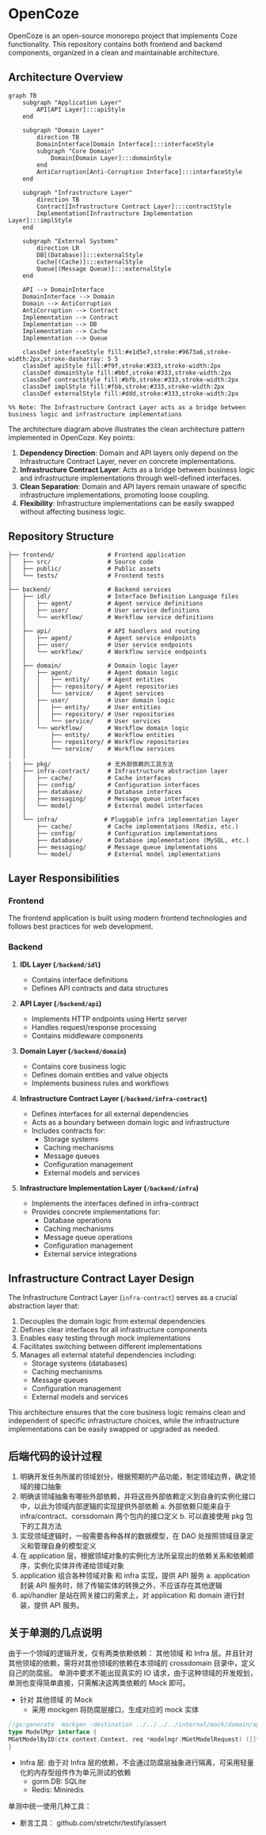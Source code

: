 # OpenCoze

OpenCoze is an open-source monorepo project that implements Coze functionality. This repository contains both frontend and backend components, organized in a clean and maintainable architecture.

## Architecture Overview

```mermaid
graph TB
    subgraph "Application Layer"
        API[API Layer]:::apiStyle
    end

    subgraph "Domain Layer"
        direction TB
        DomainInterface[Domain Interface]:::interfaceStyle
        subgraph "Core Domain"
            Domain[Domain Layer]:::domainStyle
        end
        AntiCorruption[Anti-Corruption Interface]:::interfaceStyle
    end

    subgraph "Infrastructure Layer"
        direction TB
        Contract[Infrastructure Contract Layer]:::contractStyle
        Implementation[Infrastructure Implementation Layer]:::implStyle
    end

    subgraph "External Systems"
        direction LR
        DB[(Database)]:::externalStyle
        Cache[(Cache)]:::externalStyle
        Queue[(Message Queue)]:::externalStyle
    end

    API --> DomainInterface
    DomainInterface --> Domain
    Domain --> AntiCorruption
    AntiCorruption --> Contract
    Implementation --> Contract
    Implementation --> DB
    Implementation --> Cache
    Implementation --> Queue

    classDef interfaceStyle fill:#e1d5e7,stroke:#9673a6,stroke-width:2px,stroke-dasharray: 5 5
    classDef apiStyle fill:#f9f,stroke:#333,stroke-width:2px
    classDef domainStyle fill:#bbf,stroke:#333,stroke-width:2px
    classDef contractStyle fill:#bfb,stroke:#333,stroke-width:2px
    classDef implStyle fill:#fbb,stroke:#333,stroke-width:2px
    classDef externalStyle fill:#ddd,stroke:#333,stroke-width:2px

%% Note: The Infrastructure Contract Layer acts as a bridge between business logic and infrastructure implementations
```

The architecture diagram above illustrates the clean architecture pattern implemented in OpenCoze. Key points:

1. **Dependency Direction**: Domain and API layers only depend on the Infrastructure Contract Layer, never on concrete implementations.
2. **Infrastructure Contract Layer**: Acts as a bridge between business logic and infrastructure implementations through well-defined interfaces.
3. **Clean Separation**: Domain and API layers remain unaware of specific infrastructure implementations, promoting loose coupling.
4. **Flexibility**: Infrastructure implementations can be easily swapped without affecting business logic.

## Repository Structure

```
├── frontend/               # Frontend application
│   ├── src/                # Source code
│   ├── public/             # Public assets
│   └── tests/              # Frontend tests
│
├── backend/                # Backend services
│   ├── idl/                # Interface Definition Language files
│   │   ├── agent/          # Agent service definitions
│   │   ├── user/           # User service definitions
│   │   └── workflow/       # Workflow service definitions
│   │
│   ├── api/                # API handlers and routing
│   │   ├── agent/          # Agent service endpoints
│   │   ├── user/           # User service endpoints
│   │   └── workflow/       # Workflow service endpoints
│   │
│   ├── domain/             # Domain logic layer
│   │   ├── agent/          # Agent domain logic
│   │   │   ├── entity/     # Agent entities
│   │   │   ├── repository/ # Agent repositories
│   │   │   └── service/    # Agent services
│   │   ├── user/           # User domain logic
│   │   │   ├── entity/     # User entities
│   │   │   ├── repository/ # User repositories
│   │   │   └── service/    # User services
│   │   └── workflow/       # Workflow domain logic
│   │       ├── entity/     # Workflow entities
│   │       ├── repository/ # Workflow repositories
│   │       └── service/    # Workflow services
│   │
│   ├── pkg/                # 无外部依赖的工具方法
│   ├── infra-contract/     # Infrastructure abstraction layer
│   │   ├── cache/          # Cache interfaces
│   │   ├── config/         # Configuration interfaces
│   │   ├── database/       # Database interfaces
│   │   ├── messaging/      # Message queue interfaces
│   │   └── model/          # External model interfaces
│   │
│   └── infra/             # Pluggable infra implementation layer
│       ├── cache/          # Cache implementations (Redis, etc.)
│       ├── config/         # Configuration implementations
│       ├── database/       # Database implementations (MySQL, etc.)
│       ├── messaging/      # Message queue implementations
│       └── model/          # External model implementations
```

## Layer Responsibilities

### Frontend
The frontend application is built using modern frontend technologies and follows best practices for web development.

### Backend

1. **IDL Layer (`/backend/idl`)**
   - Contains interface definitions
   - Defines API contracts and data structures

2. **API Layer (`/backend/api`)**
   - Implements HTTP endpoints using Hertz server
   - Handles request/response processing
   - Contains middleware components

3. **Domain Layer (`/backend/domain`)**
   - Contains core business logic
   - Defines domain entities and value objects
   - Implements business rules and workflows

4. **Infrastructure Contract Layer (`/backend/infra-contract`)**
   - Defines interfaces for all external dependencies
   - Acts as a boundary between domain logic and infrastructure
   - Includes contracts for:
     * Storage systems
     * Caching mechanisms
     * Message queues
     * Configuration management
     * External models and services

5. **Infrastructure Implementation Layer (`/backend/infra`)**
   - Implements the interfaces defined in infra-contract
   - Provides concrete implementations for:
     * Database operations
     * Caching mechanisms
     * Message queue operations
     * Configuration management
     * External service integrations

## Infrastructure Contract Layer Design

The Infrastructure Contract Layer (`infra-contract`) serves as a crucial abstraction layer that:

1. Decouples the domain logic from external dependencies
2. Defines clear interfaces for all infrastructure components
3. Enables easy testing through mock implementations
4. Facilitates switching between different implementations
5. Manages all external stateful dependencies including:
   - Storage systems (databases)
   - Caching mechanisms
   - Message queues
   - Configuration management
   - External models and services

This architecture ensures that the core business logic remains clean and independent of specific infrastructure choices, while the infrastructure implementations can be easily swapped or upgraded as needed.

## 后端代码的设计过程
1. 明确开发任务所属的领域划分，根据预期的产品功能，制定领域边界，确定领域的接口抽象
2. 明确该领域抽象有哪些外部依赖，并将这些外部依赖定义到自身的实例化接口中，以此为领域内部逻辑的实现提供外部依赖
    a. 外部依赖只能来自于 infra/contract、corssdomain 两个包内的接口定义
    b. 可以直接使用 pkg 包下的工具方法
3. 实现领域逻辑时，一般需要各种各样的数据模型，在 DAO 处按照领域目录定义和管理自身的模型定义
4. 在 application 层，根据领域对象的实例化方法所呈现出的依赖关系和依赖顺序，实例化实体并传递给领域对象
5. application 组合各种领域对象 和 infra 实现，提供 API 服务
    a. application 封装 API 服务时，除了传输实体的转换之外，不应该存在其他逻辑
6. api/handler 是站在网关接口的需求上，对 application 和 domain 进行封装，提供 API 服务。

## 关于单测的几点说明
由于一个领域的逻辑开发，仅有两类依赖依赖： 其他领域 和 Infra 层。并且针对其他领域的依赖，需将对其他领域的依赖在本领域的 crossdomain 目录中，定义自己的防腐层。
单测中要求不能出现真实的 IO 请求，由于这种领域的开发规划，单测也变得简单直接，只需解决这两类依赖的 Mock 即可。
- 针对 其他领域 的 Mock
  - 采用 mockgen 将防腐层接口，生成对应的 mock 实体
```Go
//go:generate  mockgen -destination ../../../../internal/mock/domain/agent/singleagent/model_mgr_mock.go --package mock -source model_manager.go
type ModelMgr interface {
MGetModelByID(ctx context.Context, req *modelmgr.MGetModelRequest) ([]*entity.Model, error)
}
```
- Infra 层: 由于对 Infra 层的依赖，不会通过防腐层抽象进行隔离，可采用轻量化的内存型组件作为单元测试的依赖
  - gorm.DB: SQLite
  - Redis: Miniredis
  
单测中统一使用几种工具：

- 断言工具： github.com/stretchr/testify/assert